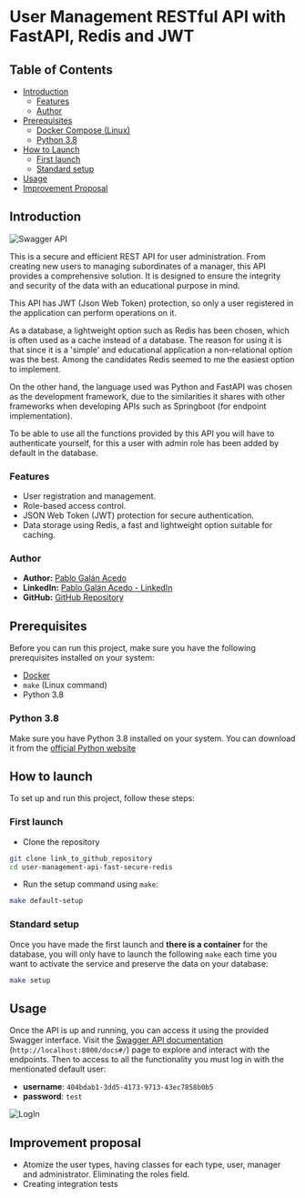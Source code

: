 # User Management RESTful API with FastAPI, Redis and JWT

## Table of Contents

- [Introduction](#introduction)
  - [Features](#features)
  - [Author](#author)
- [Prerequisites](#prerequisites)
  - [Docker Compose (Linux)](#docker-compose-linux)
  - [Python 3.8](#python-38)
- [How to Launch](#how-to-launch)
  - [First launch](#first-launch)
  - [Standard setup](#standard-setup)
- [Usage](#usage)
- [Improvement Proposal](#improvement-proposal)

## Introduction

![Swagger API](secure-fast.PNG)

This is a secure and efficient REST API for user administration. From creating new users to managing subordinates of a manager, this API provides a comprehensive solution. It is designed to ensure the integrity and security of the data with an educational purpose in mind.

This API has JWT (Json Web Token) protection, so only a user registered in the application can perform operations on it.

As a database, a lightweight option such as Redis has been chosen, which is often used as a cache instead of a database. The reason for using it is that since it is a 'simple' and educational application a non-relational option was the best. Among the candidates Redis seemed to me the easiest option to implement.

On the other hand, the language used was Python and FastAPI was chosen as the development framework, due to the similarities it shares with other frameworks when developing APIs such as Springboot (for endpoint implementation).

To be able to use all the functions provided by this API you will have to authenticate yourself, for this a user with admin role has been added by default in the database.

### Features

- User registration and management.
- Role-based access control.
- JSON Web Token (JWT) protection for secure authentication.
- Data storage using Redis, a fast and lightweight option suitable for caching.

### Author

- **Author:** [Pablo Galán Acedo](https://github.com/pgalandev)
- **LinkedIn:** [Pablo Galán Acedo - LinkedIn](https://www.linkedin.com/in/pablo-gal%C3%A1n-acedo-64b400238/)
- **GitHub:** [GitHub Repository](https://github.com/pgalandev/user-management-api-fast-secure-redis)

## Prerequisites

Before you can run this project, make sure you have the following prerequisites installed on your system:

- [Docker](https://docs.docker.com/engine/install/)
- `make` (Linux command)
- Python 3.8

### Python 3.8

Make sure you have Python 3.8 installed on your system. You can download it from the [official Python website](https://www.python.org/downloads/release/python-380/)

## How to launch

To set up and run this project, follow these steps:

### First launch

* Clone the repository
```bash
git clone link_to_github_repository
cd user-management-api-fast-secure-redis
```
* Run the setup command using `make`:
```bash
make default-setup
```

### Standard setup
Once you have made the first launch and **there is a container** for the database, 
you will only have to launch the following `make` each time you want to activate the service and preserve the data on your database:
```bash
make setup
```


## Usage

Once the API is up and running, you can access it using the provided Swagger interface. Visit the [Swagger API documentation](http://localhost:8000/docs#/) (`http://localhost:8000/docs#/`) page to explore and interact with the endpoints.
Then to access to all the functionality you must log in with the mentionated default user:

* **username**: `404bdab1-3dd5-4173-9713-43ec7858b0b5`
* **password**: `test`

![LogIn](login.PNG "Login image")

## Improvement proposal

* Atomize the user types, having classes for each type, user, manager and administrator. Eliminating the roles field.
* Creating integration tests
